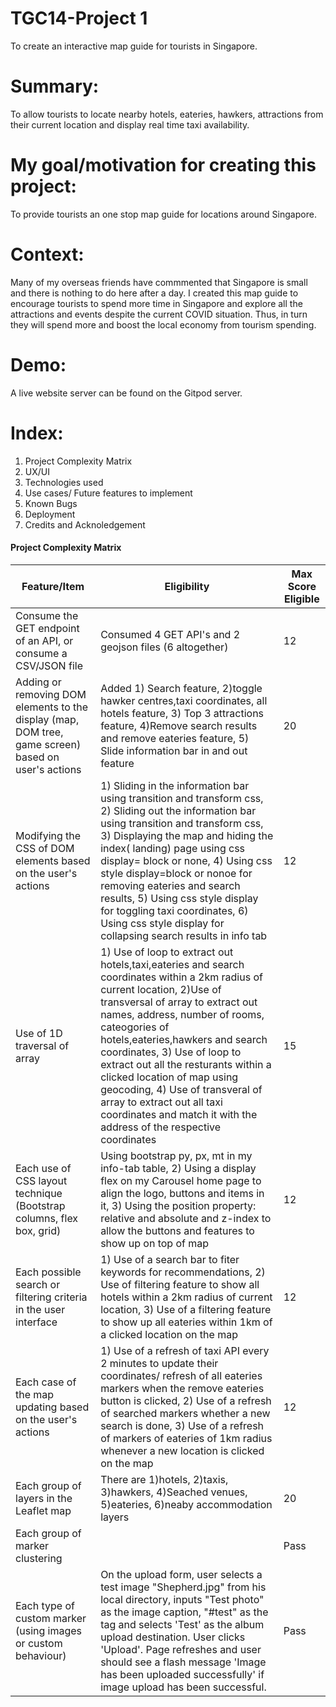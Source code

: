 # TGC14-Project 1
To create an interactive map guide for tourists in Singapore.

# Summary: 
To allow tourists to locate nearby hotels, eateries, hawkers, attractions from their current location and display real time taxi availability.

# My goal/motivation for creating this project:
To provide tourists an one stop map guide for locations around Singapore.

# Context: 
Many of my overseas friends have commmented that Singapore is small and there is nothing to do here after a day. I created this map guide to encourage tourists to spend more time in Singapore and explore all the attractions and events despite the current COVID situation. Thus, in turn they will spend more and boost the local economy from tourism spending.

# Demo: 
A live website server can be found on the Gitpod server.

# Index:
1. Project Complexity Matrix 
2. UX/UI
3. Technologies used
4. Use cases/ Future features to implement
5. Known Bugs
6. Deployment
7. Credits and Acknoledgement

#### Project Complexity Matrix 
| Feature/Item | Eligibility | Max Score Eligible
| ------ | ------ | ------ |
| Consume the GET endpoint of an API, or consume a CSV/JSON file | Consumed 4 GET API's and 2 geojson files (6 altogether) | 12 |
| Adding or removing DOM elements to the display (map, DOM tree, game screen) based on user's actions |Added 1) Search feature, 2)toggle hawker centres,taxi coordinates, all hotels feature, 3) Top 3 attractions feature, 4)Remove search results and remove eateries feature, 5) Slide information bar in and out feature | 20 |
| Modifying the CSS of DOM elements based on the user's actions | 1) Sliding in the information bar using transition and transform css, 2) Sliding out the information bar using transition and transform css, 3) Displaying the map and hiding the index( landing) page using css display= block or none, 4) Using css style display=block or nonoe for removing eateries and search results, 5) Using css style display for toggling taxi coordinates, 6) Using css style display for collapsing search results in info tab | 12 |
| Use of 1D traversal of array | 1) Use of loop to extract out hotels,taxi,eateries and search coordinates within a 2km radius of current location, 2)Use of transversal of array to extract out names, address, number of rooms, cateogories of hotels,eateries,hawkers and search coordinates, 3) Use of loop to extract out all the resturants within a clicked location of map using geocoding, 4) Use of transveral of array to extract out all taxi coordinates and match it with the address of the respective coordinates| 15 |
| Each use of CSS layout technique (Bootstrap columns, flex box, grid)| Using bootstrap py, px, mt in my info-tab table, 2) Using a display flex on my Carousel home page to align the logo, buttons and items in it, 3) Using the position property: relative and absolute and z-index to allow the buttons and features to show up on top of map | 12 |
| Each possible search or filtering criteria in the user interface | 1) Use of a search bar to fiter keywords for recommendations, 2) Use of filtering feature to show all hotels within a 2km radius of current location, 3) Use of a filtering feature to show up all eateries within 1km of a clicked location on the map | 12 |
| Each case of the map updating based on the user's actions | 1) Use of a refresh of taxi API every 2 minutes to update their coordinates/ refresh of all eateries markers when the remove eateries button is clicked, 2) Use of a refresh of searched markers whether a new search is done, 3) Use of a refresh of markers of eateries of 1km radius whenever a new location is clicked on the map| 12 |
| Each group of layers in the Leaflet map | There are 1)hotels, 2)taxis, 3)hawkers, 4)Seached venues, 5)eateries, 6)neaby accommodation layers | 20 |
| Each group of marker clustering | | Pass |
| Each type of custom marker (using images or custom behaviour) | On the upload form, user selects a test image "Shepherd.jpg" from his local directory, inputs "Test photo" as the image caption, "#test" as the tag and selects 'Test' as the album upload destination. User clicks 'Upload'. Page refreshes and user should see a flash message 'Image has been uploaded successfully' if image upload has been successful.| Pass |


